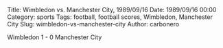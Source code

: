 Title: Wimbledon vs. Manchester City, 1989/09/16
Date: 1989/09/16 00:00
Category: sports
Tags: football, football scores, Wimbledon, Manchester City
Slug: wimbledon-vs-manchester-city
Author: carbonero


Wimbledon 1 - 0 Manchester City
